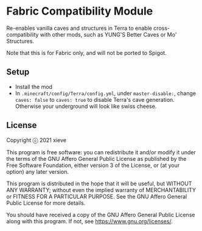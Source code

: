 # Fabric Compatibility Module
Re-enables vanilla caves and structures in Terra to enable cross-compatibility with other mods, such as YUNG'S Better Caves or Mo' Structures.

Note that this is for Fabric only, and will not be ported to Spigot.

## Setup
- Install the mod
- In `.minecraft/config/Terra/config.yml`, under `master-disable:`, change `caves: false` to `caves: true` to disable Terra's cave generation. Otherwise your underground will look like swiss cheese.

## License
Copyright ⓒ 2021 xieve

This program is free software: you can redistribute it and/or modify
it under the terms of the GNU Affero General Public License as published
by the Free Software Foundation, either version 3 of the License, or
(at your option) any later version.

This program is distributed in the hope that it will be useful,
but WITHOUT ANY WARRANTY; without even the implied warranty of
MERCHANTABILITY or FITNESS FOR A PARTICULAR PURPOSE.  See the
GNU Affero General Public License for more details.

You should have received a copy of the GNU Affero General Public License
along with this program.  If not, see <https://www.gnu.org/licenses/>.
